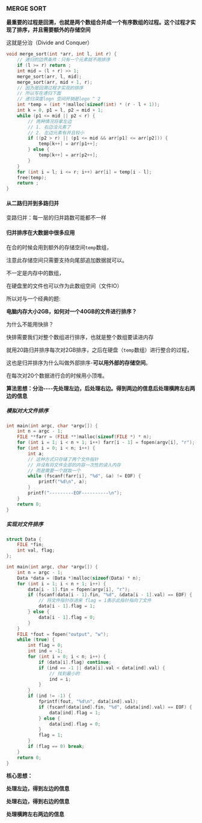 ### MERGE SORT

**最重要的过程是回溯，也就是两个数组合并成一个有序数组的过程。这个过程才实现了排序，并且需要额外的存储空间**



这就是分治（Divide and Conquer）



```c++
void merge_sort(int *arr, int l, int r) {
    // 递归的边界条件：只有一个元素就不用排序
    if (l >= r) return ;
    int mid = (l + r) >> 1;
    merge_sort(arr, l, mid);
    merge_sort(arr, mid + 1, r);
    // 因为是回溯过程才实现的排序
    // 所以写在递归下面
    // 递归深度logn 空间开销是logn ^ 2
    int *temp = (int *)malloc(sizeof(int) * (r - l + 1));
    int k = 0, p1 = l, p2 = mid + 1;
    while (p1 <= mid || p2 < r) {
        // 两种情况将拿左边
        // 1. 右边没元素了
        // 2. 左边元素有并且较小
        if ((p2 > r) || (p1 <= mid && arr[p1] <= arr[p2])) {
            temp[k++] = arr[p1++];
        } else {
            temp[k++] = arr[p2++];
        }
    }
    for (int i = l; i <= r; i++) arr[i] = temp[i - l];
    free(temp);
    return ;
}
```



#### 从二路归并到多路归并

变路归并：每一层的归并路数可能都不一样



#### 归并排序在大数据中很多应用

在合的时候会用到额外的存储空间`temp`数组，

注意此存储空间只需要支持向尾部追加数据就可以。

不一定是内存中的数组，

在硬盘里的文件也可以作为此数组空间（文件IO）

所以对与一个经典的题:

**电脑内存大小2GB，如何对一个40GB的文件进行排序？**

为什么不能用快排？

快排需要我们对整个数组进行排序，也就是整个数组要读进内存

就用20路归并排序每次对2GB排序，之后在硬盘（`temp`数组）进行整合的过程，

这也是归并排序为什么叫做外部排序-**可以用外部的存储空间**。

在每次对20个数据进行合的时候用小顶堆。



**算法思想：分治----先处理左边，后处理右边。得到两边的信息后处理横跨左右两边的信息**



##### 模拟对大文件排序



```c++
int main(int argc, char *argv[]) {
    int n = argc - 1;
    FILE **farr = (FILE **)malloc(sizeof(FILE *) * n);
    for (int i = 1; i < n + 1; i++) farr[i - 1] = fopen(argv[i], "r");
    for (int i = 0; i < n; i++) {
        int a;
        // 这种方式只存储了两个文件指针
        // 并没有将文件全部的内容一次性的读入内存
        // 而是需要一个就取一个
        while (fscanf(farr[i], "%d", &a) != EOF) {
            printf("%d\n", a);
        }
        printf("---------EOF----------\n");
    }
    return 0;
}
```



##### 实现对文件排序

```c++
struct Data {
    FILE *fin;
    int val, flag;
};

int main(int argc, char *argv[]) {
    int n = argc - 1;
    Data *data = (Data *)malloc(sizeof(Data) * n);
    for (int i = 1; i < n + 1; i++) {
        data[i - 1].fin = fopen(argv[i], "r");
        if (fscanf(data[i - 1].fin, "%d", &data[i - 1].val) == EOF) {
            // 将文件指针存进来 flag = 1表示此指针指向了文件
            data[i - 1].flag = 1;
        } else {
            data[i - 1].flag = 0;
        }
    }
    FILE *fout = fopen("output", "w");
    while (true) {
        int flag = 0;
        int ind = -1;
        for (int i = 0; i < n; i++) {
            if (data[i].flag) continue;
            if (ind == -1 || data[i].val < data[ind].val) {
                // 找到最小的
                ind = i;
            }
        }
        if (ind != -1) {
            fprintf(fout, "%d\n", data[ind].val);
            if (fscanf(data[ind].fin, "%d", &data[ind].val) == EOF) {
                data[ind].flag = 1;
            } else {
                data[ind].flag = 0;
            }
            flag = 1;
        }
        if (flag == 0) break;
    }
    return 0;
}
```



**核心思想：**

**处理左边，得到左边的信息**

**处理右边，得到右边的信息**

**处理横跨左右两边的信息**